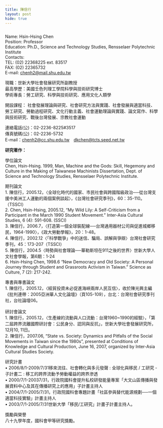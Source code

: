```yaml
---
title: 陳信行
layout: post
hide: true
---
```


<span class="image right"><img src="{{ 'assets/images/chen.jpg' | relative_url }}" alt="" /></span>

Name: Hsin-Hsing Chen  
Position: Professor    
Education: Ph.D., Science and Technology Studies, Rensselaer Polytechnic Institute  
Contacts:  
  TEL: (02) 22368225 ext. 83517  
  FAX: (02) 22365732  
  E-mail: chenh2@mail.shu.edu.tw  

現職：世新大學社會發展研究所副教授  
最高學歷：美國壬色列理工學院科學與技術研究博士  
學術專長：勞工研究、科學與技術研究、應用文化人類學  

開設課程： 	社會發展理論與研究、社會研究方法與實踐、社會發展與適當科技、勞工研究、勞動過程研究、文化行動主義、社會運動理論與實踐、論文寫作、科學與技術研究、戰後台灣發展、宗教社會運動

連絡電話(公)：02-2236-8225#3517<br />
傳真號碼(公)：02-2236-5732<br />
E-mail：<a href="mailto:chenh2@cc.shu.edu.tw" target="_blank" class="main_link1" title="寄信給陳信行(開心視窗)">chenh2@cc.shu.edu.tw</a>　<a href="mailto:dkchen@tcts.seed.net.tw" class="main_link1" title="寄信給陳信行(開心視窗)">dkchen@tcts.seed.net.tw</a><br />

<p><strong>研究著作：</strong></p>

<p>學位論文<br />
  Chen, Hsin-Hsing. 1999, Man, Machine and the Gods: Skill, Hegemony and Culture in the Making of Taiwanese Machinists Dissertation, Dept. of Science and Technology Studies, Rensselaer Polytechnic Institute.</p>
<p>期刊論文<br />
  1. 陳信行，2005.12，〈全球化時代的國家、市民社會與跨國階級政治──從台灣支援中美洲工人運動的兩個案例談起〉，《台灣社會研究季刊》，60：35-110。（TSSCI）<br />
  2. Chen, Hsin-Hsing, 2005.12, &ldquo;My Wild Lily: A Self-Criticism from a Participant in the March 1990 Student Movement.&rdquo; Inter-Asia Cultural Studies, 6 (4): 591-608. (SSCI)<br />
  3. 陳信行，2006.7，〈打造第一個全球裝配線──台灣通用器材公司與促進城鄉移民，1964-1990〉，《政大勞動學報》，20：1-48。<br />
  4. 陳信行，2002.12〈「科學戰爭」中的迷信、騙局、誤解與爭辯〉台灣社會研究季刊，45：173-207（TSSCI）<br />
  5. 陳信行，2004.5〈時勢與社會理論──華勒斯坦在911之後的世界〉世新大學人文社會學報，第6期：1-24<br />
  6. Hsin-Hsing Chen, 1998.6 &ldquo;New Democracy and Old Society: A Personal Journey through Student and Grassroots Activism in Taiwan.&rdquo; Science as Culture, 7 (2): 217-242.</p>
<p>專書與專書論文<br />
  1. 陳信行，2005.12，〈經貿投資未必促進海峽兩岸人民互信〉，收於陳光興主編《批判連帶：2005亞洲華人文化論壇》（頁105-109），台北：台灣社會研究季刊社，台社論壇06。<br />
  <br />
  研討會論文<br />
  1. 陳信行，2005.12，〈生產線的流動與人口流動：台灣1960~1990的經驗〉，「第二屆跨界流離國際研討會：公民身分、認同與反抗」，世新大學社會發展研究所，12月10, 11日。<br />
  2. 陳信行，2007.06, &ldquo;State vs. Society: Dynamics and Pitfalls of the Social Movements in Taiwan since the 1980s&rdquo;, presented at Conditions of Knowledge and Cultural Production, June 16, 2007, organized by Inter-Asia Cultural Studies Society.</p>
<p>研究計畫<br />
  &bull;	2006/8/1-2009/7/31移來流往、社會轉化與多元發聲 : 全球化與移民 / 工研究 - 子計畫二 : 移工的跨界流動予勞動權益的跨界滲透 <br />
  &bull;	2000/7/1-20037/31，行政院國科會提升私校研發能量專案「大文山區傳播與發展資料中心及其在傳播研究上的應用」子計畫主持人 <br />
  &bull;	2004/7/1-2005/7/31，行政院國科會專題計畫「社區參與替代能源規劃──一個適當科技實驗」計畫主持人 <br />
  &bull;	2003/7/1-2005/7/31世新大學「移民/工研究」計畫子計畫主持人。 <br />
  </p>
<p>獎勵與榮譽<br />
  八十九學年度，國科會甲等研究獎勵。</p>
